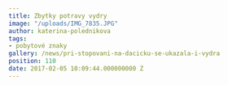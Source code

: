 ```yaml
---
title: Zbytky potravy vydry
image: "/uploads/IMG_7835.JPG"
author: katerina-polednikova
tags:
- pobytové znaky
gallery: /news/pri-stopovani-na-dacicku-se-ukazala-i-vydra
position: 110
date: 2017-02-05 10:09:44.000000000 Z
---
```

